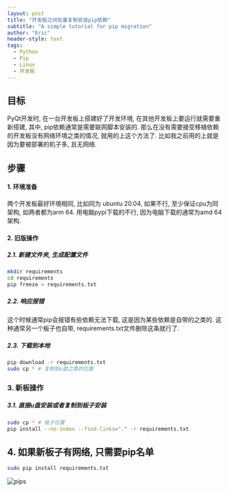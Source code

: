 ```yaml
---
layout: post
title: "开发板之间批量复制安装pip依赖"
subtitle: "A simple tutorial for pip migration"
author: "Eric"
header-style: text
tags:
  - Python
  - Pip
  - Linux
  - 开发板
---
```



目标
-------

PyQt开发时, 在一台开发板上搭建好了开发环境, 在其他开发板上要运行就需要重新搭建, 其中, pip依赖通常是需要联网脚本安装的. 那么在没有需要接受移植依赖的开发板没有网络环境之类的情况, 就用的上这个方法了. 比如我之前用的上就是因为要被部署的机子多, 且无网络.



步骤
-------



#### 1. 环境准备

两个开发板最好环境相同, 比如同为 ubuntu 20.04, 如果不行, 至少保证cpu为同架构, 如两者都为arm 64. 用电脑pypi下载的不行, 因为电脑下载的通常为amd 64架构.



#### 2. 旧版操作



##### 2.1. 新建文件夹, 生成配置文件

```bash
mkdir requirements
cd requirements
pip freeze > requirements.txt
```



##### 2.2. 响应报错

这个时候通常pip会报错有些依赖无法下载, 这是因为某些依赖是自带的之类的. 这种通常另一个板子也自带, requirements.txt文件删除这条就行了.



##### 2.3. 下载到本地

```bash
pip download -r requirements.txt
sudo cp * # 复制到u盘之类的位置
```



### 3. 新板操作



##### 3.1. 直接u盘安装或者复制到板子安装

```bash
sudo cp * # 板子位置
pip install --no-index --find-links="." -r requirements.txt	
```



## 4. 如果新板子有网络, 只需要pip名单



```bash
sudo pip install requirements.txt
```



![pips](/_includes/res/2022-07-29-migrate-pip-requirements-from-board-to-board/pips.png)
